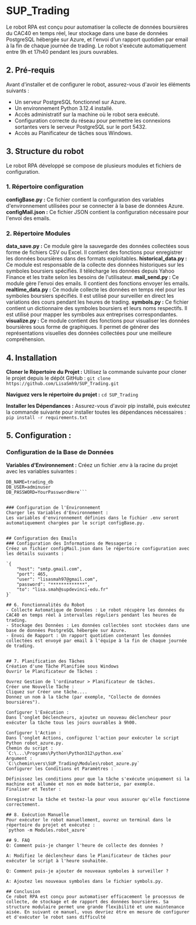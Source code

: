 # SUP_Trading
Le robot RPA est conçu pour automatiser la collecte de données boursières du CAC40 en temps réel, leur stockage dans une base de données PostgreSQL hébergée sur Azure, et l'envoi d'un rapport quotidien par email à la fin de chaque journée de trading. Le robot s'exécute automatiquement entre 9h et 17h40 pendant les jours ouvrables.

## 2. Pré-requis
Avant d'installer et de configurer le robot, assurez-vous d'avoir les éléments suivants :

- Un serveur PostgreSQL fonctionnel sur Azure.
- Un environnement Python 3.12.4 installé.
- Accès administratif sur la machine où le robot sera exécuté.
- Configuration correcte du réseau pour permettre les connexions sortantes vers le serveur PostgreSQL sur le port 5432.
- Accès au Planificateur de tâches sous Windows.

## 3. Structure du robot
Le robot RPA développé se compose de plusieurs modules et fichiers de configuration. 

### 1. Répertoire configuration
**configBase.py :** Ce fichier contient la configuration des variables d'environnement utilisées pour se connecter à la base de données Azure. 
**configMail.json :** Ce fichier JSON contient la configuration nécessaire pour l'envoi des emails. 

### 2. Répertoire Modules
**data_save.py :** Ce module gère la sauvegarde des données collectées sous forme de fichiers CSV ou Excel. Il contient des fonctions pour enregistrer les données boursières dans des formats exploitables.
**historical_data.py :** Ce module est responsable de la collecte des données historiques sur les symboles boursiers spécifiés. Il télécharge les données depuis Yahoo Finance et les traite selon les besoins de l'utilisateur.
**mail_send.py :** Ce module gère l'envoi des emails. Il contient des fonctions envoyer les emails.
**realtime_data.py :** Ce module collecte les données en temps réel pour les symboles boursiers spécifiés. Il est utilisé pour surveiller en direct les variations des cours pendant les heures de trading.
**symbols.py :** Ce fichier contient un dictionnaire des symboles boursiers et leurs noms respectifs. Il est utilisé pour mapper les symboles aux entreprises correspondantes.
**visualize.py :** Ce module contient des fonctions pour visualiser les données boursières sous forme de graphiques. Il permet de générer des représentations visuelles des données collectées pour une meilleure compréhension.

## 4. Installation
**Cloner le Répertoire du Projet :**
Utilisez la commande suivante pour cloner le projet depuis le dépôt GitHub :
```git clone https://github.com/LisaSmh9/SUP_Trading.git``` 

**Naviguez vers le répertoire du projet :**
`cd SUP_Trading`

**Installer les Dépendances :**
Assurez-vous d'avoir pip installé, puis exécutez la commande suivante pour installer toutes les dépendances nécessaires :
`pip install -r requirements.txt`

## 5. Configuration :
### Configuration de la Base de Données
**Variables d'Environnement :**
Créez un fichier .env à la racine du projet avec les variables suivantes :

```DB_HOST=trading-server.database.windows.net
DB_NAME=trading_db
DB_USER=adminuser
DB_PASSWORD=YourPasswordHere``` 


### Configuration de l'Environnement
Charger les Variables d'Environnement :
Les variables d'environnement définies dans le fichier .env seront automatiquement chargées par le script configBase.py.


## Configuration des Emails
### Configuration des Informations de Messagerie :
Créez un fichier configMail.json dans le répertoire configuration avec les détails suivants :

`{
    "host": "smtp.gmail.com",
    "port": 465,
    "user": "lisasmah97@gmail.com",
    "password": "*************",
    "to": "lisa.smah@supdevinci-edu.fr"
}`

## 6. Fonctionnalités du Robot
- Collecte Automatique de Données : Le robot récupère les données du CAC40 en temps réel à intervalles réguliers pendant les heures de trading.
- Stockage des Données : Les données collectées sont stockées dans une base de données PostgreSQL hébergée sur Azure.
- Envoi de Rapport : Un rapport quotidien contenant les données collectées est envoyé par email à l'équipe à la fin de chaque journée de trading.


## 7. Planification des Tâches
Création d'une Tâche Planifiée sous Windows
Ouvrir le Planificateur de Tâches :

Ouvrez Gestion de l'ordinateur > Planificateur de tâches.
Créer une Nouvelle Tâche :
Cliquez sur Créer une tâche....
Donnez un nom à la tâche (par exemple, "Collecte de données boursières").

Configurer l'Exécution :
Dans l'onglet Déclencheurs, ajoutez un nouveau déclencheur pour exécuter la tâche tous les jours ouvrables à 9h00.

Configurer l'Action :
Dans l'onglet Actions, configurez l'action pour exécuter le script Python robot_azure.py.
Chemin du script :
`C:\...\Programs\Python\Python312\python.exe`
Argument :
`C:\chemin\vers\SUP_Trading\Modules\robot_azure.py`
Configurer les Conditions et Paramètres :

Définissez les conditions pour que la tâche s'exécute uniquement si la machine est allumée et non en mode batterie, par exemple.
Finaliser et Tester :

Enregistrez la tâche et testez-la pour vous assurer qu'elle fonctionne correctement.

## 8. Exécution Manuelle
Pour exécuter le robot manuellement, ouvrez un terminal dans le répertoire du projet et exécutez :
`python -m Modules.robot_azure`

## 9. FAQ
Q: Comment puis-je changer l'heure de collecte des données ?

A: Modifiez le déclencheur dans le Planificateur de tâches pour exécuter le script à l'heure souhaitée.

Q: Comment puis-je ajouter de nouveaux symboles à surveiller ?

A: Ajoutez les nouveaux symboles dans le fichier symbols.py.

## Conclusion
Ce robot RPA est conçu pour automatiser efficacement le processus de collecte, de stockage et de rapport des données boursières. Sa structure modulaire permet une grande flexibilité et une maintenance aisée. En suivant ce manuel, vous devriez être en mesure de configurer et d'exécuter le robot sans difficulté
